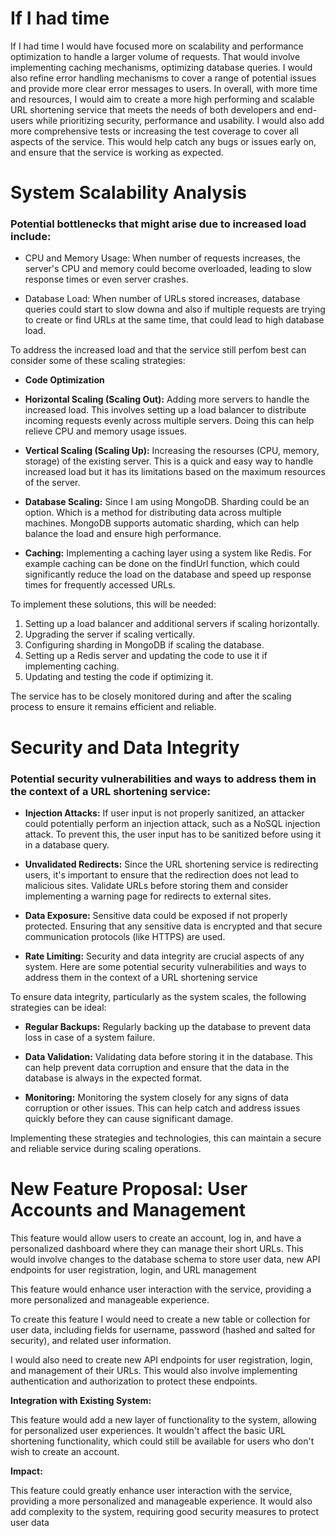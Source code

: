 # If I had time

If I had time I would have focused more on scalability and performance optimization to handle a larger volume of requests. That would involve implementing caching mechanisms, optimizing database queries. I would also refine error handling mechanisms to cover a range of potential issues and provide more clear error messages to users. In overall, with more time and resources, I would aim to create a more high performing and scalable URL shortening service that meets the needs of both developers and end-users while prioritizing security, performance and usability. I would also add more comprehensive tests or increasing the test coverage to cover all aspects of the service. This would help catch any bugs or issues early on, and ensure that the service is working as expected.

# System Scalability Analysis

### Potential bottlenecks that might arise due to increased load include:

 - CPU and Memory Usage: When number of requests increases, the server's CPU and memory could become overloaded, leading to slow response times or even server crashes.

 - Database Load: When number of URLs stored increases, database queries could start to slow downa and also if multiple requests are trying to create or find URLs at the same time, that could lead to high database load.


 To address the increased load and that the service still perfom best can consider some of these scaling strategies:

 - **Code Optimization**

 - **Horizontal Scaling (Scaling Out):** Adding more servers to handle the increased load. This involves setting up a load balancer
 to distribute incoming requests evenly across multiple servers. Doing this can help relieve CPU and memory usage issues.

 - **Vertical Scaling (Scaling Up):** Increasing the resourses (CPU, memory, storage) of the existing server. This is a quick and easy way to handle increased load but it has its limitations based on the maximum resources of the server.

 - **Database Scaling:** Since I am using MongoDB. Sharding could be an option. Which is a method for distributing data across multiple machines. MongoDB supports automatic sharding, which can help balance the load and ensure high performance.

 - **Caching:** Implementing a caching layer using a system like Redis. For example caching can be done on the findUrl function, which could significantly reduce the load on the database and speed up response times for frequently accessed URLs.

 To implement these solutions, this will be needed:

 1. Setting up a load balancer and additional servers if scaling horizontally.
 2. Upgrading the server if scaling vertically.
 3. Configuring sharding in MongoDB if scaling the database.
 4. Setting up a Redis server and updating the code to use it if implementing caching.
 5. Updating and testing the code if optimizing it.

The service has to be closely monitored during and after the scaling process to ensure it remains efficient and reliable. 

# Security and Data Integrity

### Potential security vulnerabilities and ways to address them in the context of a URL shortening service:

 - **Injection Attacks:** If user input is not properly sanitized, an attacker could potentially perform an injection attack, such as a NoSQL injection attack. To prevent this, the user input has to be sanitized before using it in a database query.

 - **Unvalidated Redirects:** Since the URL shortening service is redirecting users, it's important to ensure that the redirection does not lead to malicious sites. Validate URLs before storing them and consider implementing a warning page for redirects to external sites.

 - **Data Exposure:** Sensitive data could be exposed if not properly protected. Ensuring that any sensitive data is encrypted and that secure communication protocols (like HTTPS) are used.

 - **Rate Limiting:** Security and data integrity are crucial aspects of any system. Here are some potential security vulnerabilities and ways to address them in the context of a URL shortening  service

 To ensure data integrity, particularly as the system scales, the following strategies can be ideal:

 - **Regular Backups:** Regularly backing up the database to prevent data loss in case of a system failure.

 - **Data Validation:** Validating data before storing it in the database. This can help prevent data corruption and ensure that the data in the database is always in the expected format.
 
 - **Monitoring:** Monitoring the system closely for any signs of data corruption or other issues. This can help catch and address issues quickly before they can cause significant damage.

Implementing these strategies and technologies, this can maintain a secure and reliable service during scaling operations.

# New Feature Proposal: User Accounts and Management

This feature would allow users to create an account, log in, and have a personalized dashboard where they can manage their short URLs. 
This would involve changes to the database schema to store user data, new API endpoints for user registration, login, and URL management

This feature would enhance user interaction with the service, providing a more personalized and manageable experience.

To create this feature I would need to create a new table or collection for user data, including fields for username, password (hashed and salted for security),
and related user information.

I would also need to create new API endpoints for user registration, login, and management of their URLs. This would also involve implementing authentication and authorization to protect these endpoints.

**Integration with Existing System:**

This feature would add a new layer of functionality to the system, allowing for personalized user experiences. It wouldn't affect the basic URL shortening functionality, which could still be available for users who don't wish to create an account.

**Impact:**

This feature could greatly enhance user interaction with the service, providing a more personalized and manageable experience. It would also add complexity to the system, requiring good security measures to protect user data
 
    

